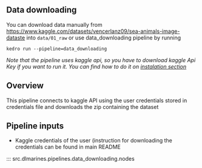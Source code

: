 
## Data downloading
You can download data manually from https://www.kaggle.com/datasets/vencerlanz09/sea-animals-image-dataste into `data/01_raw` or use data_downloading pipeline by running
```
kedro run --pipeline=data_downloading
```
*Note that the pipeline uses kaggle api, so you have to download kaggle Api Key if you want to run it. You can find how to do it on [instalation section](instalation.md#Download-Kaggle-Api-Key)*

## Overview

This pipeline connects to kaggle API using the user credentials stored in credentials file and downloads the zip containing the dataset

## Pipeline inputs

* Kaggle credentials of the user (instruction for downloading the credentials can be found in main README

::: src.dlmarines.pipelines.data_downloading.nodes